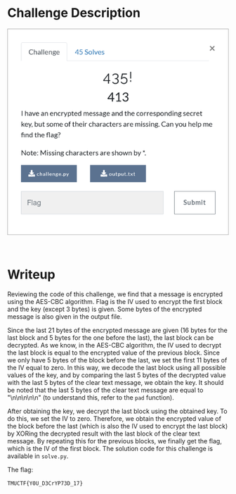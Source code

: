 # Challenge Description
<p align="center">
  <img src="Challenge.png">
</p>
<br>

# Writeup
Reviewing the code of this challenge, we find that a message is encrypted using the AES-CBC algorithm. Flag is the IV used to encrypt the first block and the key (except 3 bytes) is given.
Some bytes of the encrypted message is also given in the output file.

Since the last 21 bytes of the encrypted message are given (16 bytes for the last block and 5 bytes for the one before the last), the last block can be decrypted.
As we know, in the AES-CBC algorithm, the IV used to decrypt the last block is equal to the encrypted value of the previous block.
Since we only have 5 bytes of the block before the last, we set the first 11 bytes of the IV equal to zero.
In this way, we decode the last block using all possible values of the key, and by comparing the last 5 bytes of the decrypted value with the last 5 bytes of the clear text message, we obtain the key.
It should be noted that the last 5 bytes of the clear text message are equal to "\n\n\n\n\n" (to understand this, refer to the `pad` function).

After obtaining the key, we decrypt the last block using the obtained key. To do this, we set the IV to zero. Therefore, we obtain the encrypted value of the block before the last (which is also the IV used to encrypt the last block) by XORing the decrypted result with the last block of the clear text message.
By repeating this for the previous blocks, we finally get the flag, which is the IV of the first block. The solution code for this challenge is available in `solve.py`.

The flag:
```
TMUCTF{Y0U_D3CrYP73D_17}
```
